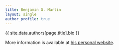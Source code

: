 ```yaml
---
title: Benjamin G. Martin
layout: single
author_profile: true
---
```


{{ site.data.authors[page.title].bio }}

More information is available at [his personal website](https://www.benjamingmartin.com/).